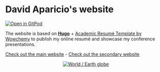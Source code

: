 # David Aparicio's website

[![Open in GitPod](https://gitpod.io/button/open-in-gitpod.svg)](https://gitpod.io/#https://gitlab.com/davidaparicio/website)

The website is based on **[Hugo](https://gohugo.io/)** + [Academic Resumé Template by Wowchemy](https://wowchemy.com/docs/) to publish my online resumé and showcase my conference presentations.

[Check out the main website](https://davidaparicio.gitlab.io/website/) - 
[Check out the secondary website](https://davidaparicio.github.io/website/)

<p align="center"><a href="https://davidaparicio.gitlab.io/website/" target="_blank" rel="noopener"><img src="http://icongal.com/gallery/image/146720/earth_world_internet.png" alt="World / Earth globe"></a></p>

[comment]: <> (Languages i18n retrieved from https://github.com/wowchemy/wowchemy-hugo-themes/tree/main/wowchemy/i18n)
[todo_update]: <> (https://github.com/wowchemy/starter-hugo-academic/commit/d99a03a46fe59269e23a272c996184d2df0ef884)